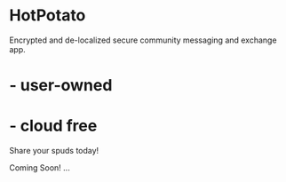 # HotPotato
Encrypted and de-localized secure community messaging and exchange app. 
# - user-owned 
# - cloud free
Share your spuds today!

Coming Soon! ...
